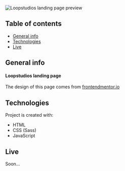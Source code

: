 ![Loopstudios landing page preview](https://www.frontendmentor.io/_next/image?url=https%3A%2F%2Fres.cloudinary.com%2Fdz209s6jk%2Fimage%2Fupload%2Fv1610103659%2FChallenges%2Fkfaa5whc9ukiqp3tqseo.jpg&w=828&q=75)

## Table of contents

- [General info](#general-info)
- [Technologies](#technologies)
- [Live](#live)

## General info

#### Loopstudios landing page

The design of this page comes from [frontendmentor.io](https://www.frontendmentor.io/challenges/loopstudios-landing-page-N88J5Onjw)

## Technologies

Project is created with:

- HTML
- CSS (Sass)
- JavaScript

## Live

Soon...
